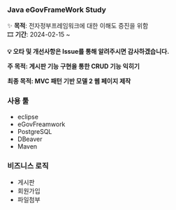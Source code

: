 ### Java eGovFrameWork Study
✨ **목적**: 전자정부프레임워크에 대한 이해도 증진을 위함<br>
🎞 **기간**: 2024-02-15 ~ <br>

**💡 오타 및 개선사항은 Issue를 통해 알려주시면 감사하겠습니다.**

**주 목적: 게시판 기능 구현을 통한 CRUD 기능 익히기**

**최종 목적: MVC 패턴 기반 모델 2 웹 페이지 제작**

### 사용 툴
- eclipse
- eGovFreamwork
- PostgreSQL
- DBeaver
- Maven

### 비즈니스 로직
- 게시판
- 회원가입
- 파일첨부
  
